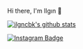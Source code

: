 
Hi there, I'm Ilgın :purple_heart:

[![ilgncbk's github stats](https://github-readme-stats.vercel.app/api?username=ilgncbk&count_private=true&show_icons=true&theme=radical&hide_rank=false)](https://github.com/anuraghazra/github-readme-stats)

[![Instagram Badge](https://img.shields.io/badge/-Instagram-C13584?style=flat-quare&labelColor=C13584&logo=instagram&logoColor=white&link=link)](ilgncbk) 


